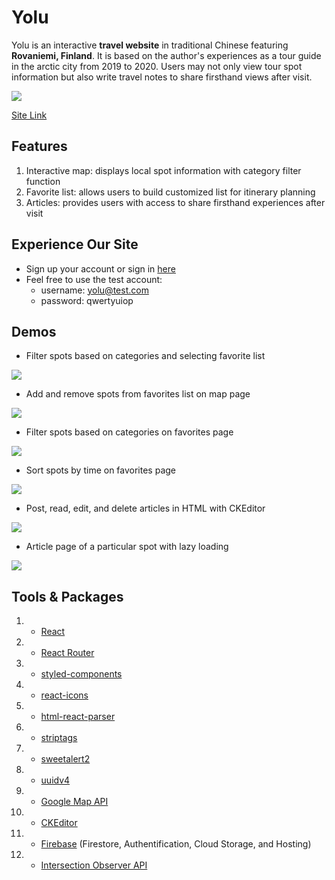 # Yolu

Yolu is an interactive **travel website** in traditional Chinese featuring **Rovaniemi, Finland**. It is based on the author's experiences as a tour guide in the arctic city from 2019 to 2020. Users may not only view tour spot information but also write travel notes to share firsthand views after visit.

![](https://i.imgur.com/Z2AhEhb.jpg)

[Site Link](https://yolu-4a398.web.app/)

## Features

1. Interactive map: displays local spot information with category filter function
2. Favorite list: allows users to build customized list for itinerary planning
3. Articles: provides users with access to share firsthand experiences after visit

## Experience Our Site

- Sign up your account or sign in [here](https://yolu-4a398.web.app/member)
- Feel free to use the test account:
  - username: yolu@test.com
  - password: qwertyuiop

## Demos

- Filter spots based on categories and selecting favorite list

![](https://i.imgur.com/YY4vkua.gif)

- Add and remove spots from favorites list on map page

![](https://i.imgur.com/BRcvVjU.gif)

- Filter spots based on categories on favorites page

![](https://i.imgur.com/APkUPCE.gif)

- Sort spots by time on favorites page

![](https://i.imgur.com/AQBhSy3.gif)

- Post, read, edit, and delete articles in HTML with CKEditor

![](./src/images/20220728_085631.gif)

- Article page of a particular spot with lazy loading

![](https://i.imgur.com/FToUwSC.gif)

## Tools & Packages

1. - [React](https://reactjs.org/)
1. - [React Router](https://reactrouter.com/)
1. - [styled-components](https://styled-components.com/)
1. - [react-icons](https://www.npmjs.com/package/react-icons)
1. - [html-react-parser](https://www.npmjs.com/package/html-react-parser)
1. - [striptags](https://www.npmjs.com/package/striptags)
1. - [sweetalert2](https://sweetalert2.github.io/)
1. - [uuidv4](https://www.npmjs.com/package/uuidv4)
1. - [Google Map API](https://developers.google.com/maps)
1. - [CKEditor](https://ckeditor.com/)
1. - [Firebase](https://firebase.google.com/) (Firestore, Authentification, Cloud Storage, and Hosting)
1. - [Intersection Observer API](https://developer.mozilla.org/en-US/docs/Web/API/Intersection_Observer_API)
